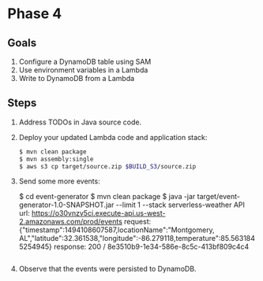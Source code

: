 # Phase 4

## Goals

1. Configure a DynamoDB table using SAM
1. Use environment variables in a Lambda
1. Write to DynamoDB from a Lambda

## Steps

1. Address TODOs in Java source code.
1. Deploy your updated Lambda code and application stack:

    ```bash
    $ mvn clean package
    $ mvn assembly:single
    $ aws s3 cp target/source.zip $BUILD_S3/source.zip
    ```

1. Send some more events:

    $ cd event-generator
    $ mvn clean package
    $ java -jar target/event-generator-1.0-SNAPSHOT.jar --limit 1 --stack serverless-weather
    API url: https://o30vnzv5ci.execute-api.us-west-2.amazonaws.com/prod/events
    request: {"timestamp":1494108607587,locationName":"Montgomery, AL","latitude":32.361538,"longitude":-86.279118,temperature":85.5631845254945}
    response: 200 / 8e3510b9-1e34-586e-8c5c-413bf809c4c4
    ```

1. Observe that the events were persisted to DynamoDB.
